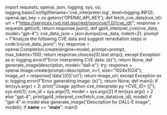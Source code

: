 import requests, openai, json, logging, sys, os; logging.basicConfig(filename='cve_interpreter.log', level=logging.INFO); openai.api_key = os.getenv('OPENAI_API_KEY'); def fetch_cve_data(cve_id): url = f"https://services.nvd.nist.gov/rest/json/cve/1.0/{cve_id}"; response = requests.get(url); return response.json(); def gpt4_interpret_cve(cve_data, model="gpt-4"): cve_data_json = json.dumps(cve_data, indent=2); prompt = f"Analyze the following CVE data and suggest remediation steps in code:\n{cve_data_json}"; try: response = openai.Completion.create(engine=model, prompt=prompt, max_tokens=150); return response.choices[0].text.strip(); except Exception as e: logging.error(f"Error interpreting CVE data: {e}"); return None; def generate_image(description, model="dall-e"): try: response = openai.Image.create(prompt=description, n=1, size="1024x1024"); image_url = response['data'][0]['url']; return image_url; except Exception as e: logging.error(f"Error generating image: {e}"); return None; def main(): if len(sys.argv) < 2: print("Usage: python cve_interpreter.py <CVE_ID> [<MODEL>]"); sys.exit(1); cve_id = sys.argv[1]; model = sys.argv[2] if len(sys.argv) > 2 else "gpt-4"; print(gpt4_interpret_cve(fetch_cve_data(cve_id), model) if "gpt-4" in model else generate_image("Description for DALL-E image", model)); if __name__ == "__main__": main()
